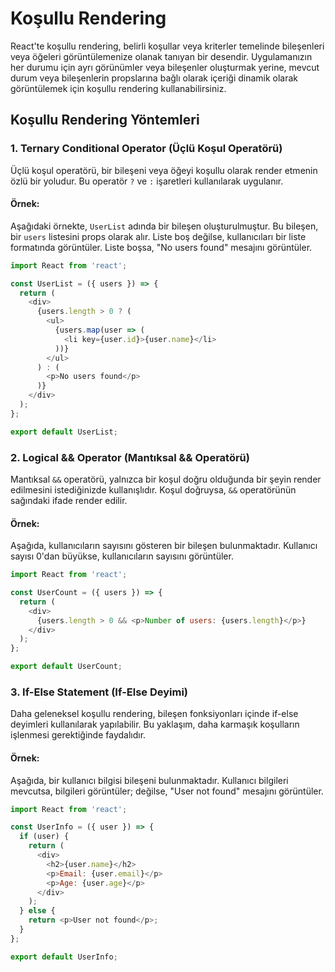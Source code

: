 #  Koşullu Rendering

React'te koşullu rendering, belirli koşullar veya kriterler temelinde bileşenleri veya öğeleri görüntülemenize olanak tanıyan bir desendir. Uygulamanızın her durumu için ayrı görünümler veya bileşenler oluşturmak yerine, mevcut durum veya bileşenlerin propslarına bağlı olarak içeriği dinamik olarak görüntülemek için koşullu rendering kullanabilirsiniz.

## Koşullu Rendering Yöntemleri

### 1. Ternary Conditional Operator (Üçlü Koşul Operatörü)

Üçlü koşul operatörü, bir bileşeni veya öğeyi koşullu olarak render etmenin özlü bir yoludur. Bu operatör `?` ve `:` işaretleri kullanılarak uygulanır.

#### Örnek:

Aşağıdaki örnekte, `UserList` adında bir bileşen oluşturulmuştur. Bu bileşen, bir `users` listesini props olarak alır. Liste boş değilse, kullanıcıları bir liste formatında görüntüler. Liste boşsa, "No users found" mesajını görüntüler.

```javascript
import React from 'react';

const UserList = ({ users }) => {
  return (
    <div>
      {users.length > 0 ? (
        <ul>
          {users.map(user => (
            <li key={user.id}>{user.name}</li>
          ))}
        </ul>
      ) : (
        <p>No users found</p>
      )}
    </div>
  );
};

export default UserList;
```

### 2. Logical && Operator (Mantıksal && Operatörü)

Mantıksal `&&` operatörü, yalnızca bir koşul doğru olduğunda bir şeyin render edilmesini istediğinizde kullanışlıdır. Koşul doğruysa, `&&` operatörünün sağındaki ifade render edilir.

#### Örnek:

Aşağıda, kullanıcıların sayısını gösteren bir bileşen bulunmaktadır. Kullanıcı sayısı 0'dan büyükse, kullanıcıların sayısını görüntüler.

```javascript
import React from 'react';

const UserCount = ({ users }) => {
  return (
    <div>
      {users.length > 0 && <p>Number of users: {users.length}</p>}
    </div>
  );
};

export default UserCount;
```

### 3. If-Else Statement (If-Else Deyimi)

Daha geleneksel koşullu rendering, bileşen fonksiyonları içinde if-else deyimleri kullanılarak yapılabilir. Bu yaklaşım, daha karmaşık koşulların işlenmesi gerektiğinde faydalıdır.

#### Örnek:

Aşağıda, bir kullanıcı bilgisi bileşeni bulunmaktadır. Kullanıcı bilgileri mevcutsa, bilgileri görüntüler; değilse, "User not found" mesajını görüntüler.

```javascript
import React from 'react';

const UserInfo = ({ user }) => {
  if (user) {
    return (
      <div>
        <h2>{user.name}</h2>
        <p>Email: {user.email}</p>
        <p>Age: {user.age}</p>
      </div>
    );
  } else {
    return <p>User not found</p>;
  }
};

export default UserInfo;
```
